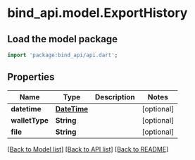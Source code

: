 # bind_api.model.ExportHistory

## Load the model package
```dart
import 'package:bind_api/api.dart';
```

## Properties
Name | Type | Description | Notes
------------ | ------------- | ------------- | -------------
**datetime** | [**DateTime**](DateTime.md) |  | [optional] 
**walletType** | **String** |  | [optional] 
**file** | **String** |  | [optional] 

[[Back to Model list]](../README.md#documentation-for-models) [[Back to API list]](../README.md#documentation-for-api-endpoints) [[Back to README]](../README.md)



